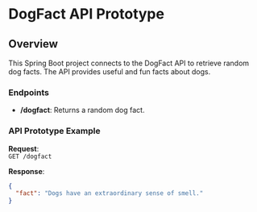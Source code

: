 # DogFact API Prototype

## Overview
This Spring Boot project connects to the DogFact API to retrieve random dog facts. The API provides useful and fun facts about dogs.

### Endpoints
- **/dogfact**: Returns a random dog fact.

### API Prototype Example
**Request**:  
`GET /dogfact`

**Response**:
```json
{
  "fact": "Dogs have an extraordinary sense of smell."
}

